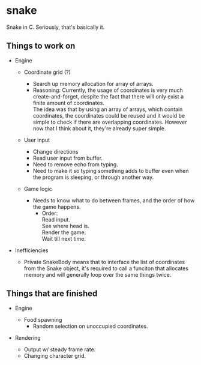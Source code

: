 # snake

 Snake in C. Seriously, that's basically it.

## Things to work on

- Engine
  - Coordinate grid (?)
    - Search up memory allocation for array of arrays.
    - Reasoning:
      Currently, the usage of coordinates is very much create-and-forget, despite the fact that there will only exist a finite amount of coordinates.  
      The idea was that by using an array of arrays, which contain coordinates, the coordinates could be reused and it would be simple to check if there are overlapping coordinates. However now that I think about it, they're already super simple.

  - User input
    - Change directions
    - Read user input from buffer.
    - Need to remove echo from typing.
    - Need to make it so typing something adds to buffer even when the program is sleeping, or through another way.

  - Game logic
    - Needs to know what to do between frames, and the order of how the game happens.
      - Order:  
        Read input.  
        See where head is.  
        Render the game.  
        Wait till next time.

- Inefficiencies
  - Private SnakeBody means that to interface the list of coordinates from the Snake object, it's required to call a funciton that allocates memory and will generally loop over the same things twice.
  
## Things that are finished

- Engine
  - Food spawning
    - Random selection on unoccupied coordinates.

- Rendering
  - Output w/ steady frame rate.
  - Changing character grid.
